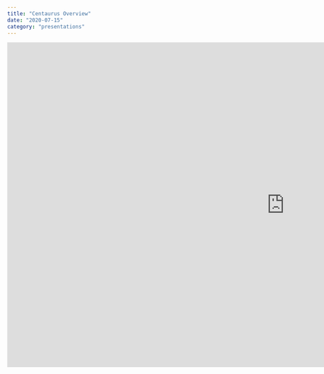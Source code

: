 ```yaml
---
title: "Centaurus Overview"
date: "2020-07-15"
category: "presentations"
---
```


<iframe src="https://docs.google.com/presentation/d/e/2PACX-1vTs-F8NYrNK9rDql5EARm_wszdaSA59o9KGA0VC9aat4-6OkdL3IyxUGeSwVeQjNg/embed?start=false&loop=false&delayms=3000" frameborder="0" width="1280" height="749" allowfullscreen="true" mozallowfullscreen="true" webkitallowfullscreen="true"></iframe>
